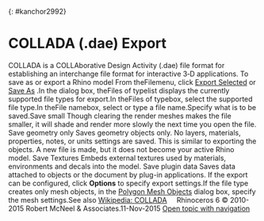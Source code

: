 ---
---

{: #kanchor2992}
# COLLADA (.dae) Export
COLLADA is a COLLAborative Design Activity (.dae) file format for establishing an interchange file format for interactive 3&#8209;D applications.
To save as or export a Rhino model
From theFilemenu, click [Export Selected](export.html) or [Save As](save.html#saveas) .In the dialog box, theFiles of typelist displays the currently supported file types for export.In theFiles of typebox, select the supported file type.In theFile namebox, select or type a file name.Specify what is to be saved.Save small
Though clearing the render meshes makes the file smaller, it will shade and render more slowly the next time you open the file.
Save geometry only
Saves geometry objects only. No layers, materials, properties, notes, or units settings are saved.
This is similar to exporting the objects. A new file is made, but it does not become your active Rhino model.
Save Textures
Embeds external textures used by materials, environments and decals into the model.
Save plugin data
Saves data attached to objects or the document by plug-in applications.
If the export can be configured, click **Options** to specify export settings.If the file type creates only mesh objects, in the [Polygon Mesh Objects](polygon-mesh-simple-options.html) dialog box, specify the mesh settings.See also
 [Wikipedia: COLLADA](http://en.wikipedia.org/wiki/COLLADA) 
&#160;
&#160;
Rhinoceros 6 © 2010-2015 Robert McNeel &amp; Associates.11-Nov-2015
 [Open topic with navigation](collada-dae-export.html) 

